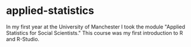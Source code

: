 # applied-statistics
In my first year at the University of Manchester I took the module "Applied Statistics for Social Scientists." This course was my first introduction to R and R-Studio.
